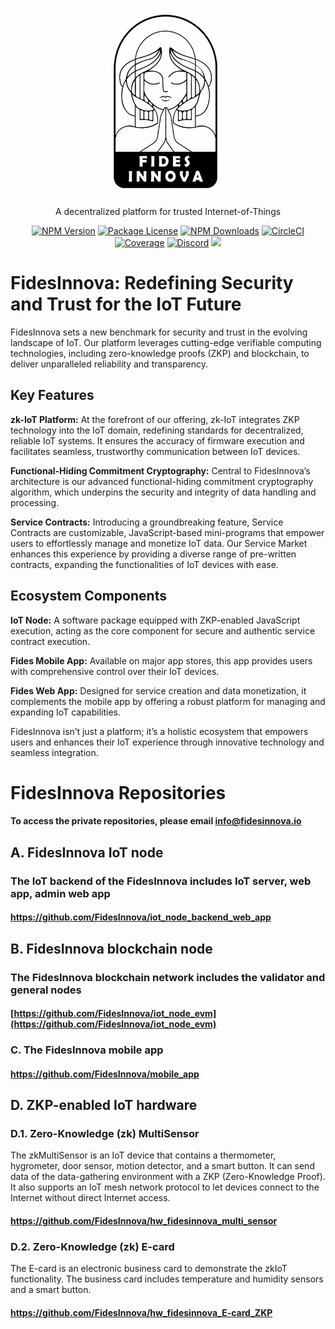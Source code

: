 <p align="center">
<img src="github-logo.jpg" width="300" height="300">
</p>

[circleci-image]: https://img.shields.io/circleci/build/github/nestjs/nest/master?token=abc123def456
[circleci-url]: https://circleci.com/gh/nestjs/nest

  <p align="center">A decentralized platform for trusted Internet-of-Things</p>
    <p align="center">
<a href="https://www.npmjs.com/~nestjscore" target="_blank"><img src="https://img.shields.io/npm/v/@nestjs/core.svg" alt="NPM Version" /></a>
<a href="https://www.npmjs.com/~nestjscore" target="_blank"><img src="https://img.shields.io/npm/l/@nestjs/core.svg" alt="Package License" /></a>
<a href="https://www.npmjs.com/~nestjscore" target="_blank"><img src="https://img.shields.io/npm/dm/@nestjs/common.svg" alt="NPM Downloads" /></a>
<a href="https://circleci.com/gh/nestjs/nest" target="_blank"><img src="https://img.shields.io/circleci/build/github/nestjs/nest/master" alt="CircleCI" /></a>
<a href="https://coveralls.io/github/nestjs/nest?branch=master" target="_blank"><img src="https://coveralls.io/repos/github/nestjs/nest/badge.svg?branch=master#9" alt="Coverage" /></a>
<a href="https://discord.com/invite/NQdM6JGwcs" target="_blank"><img src="https://img.shields.io/badge/discord-online-brightgreen.svg" alt="Discord"/></a>
<a href="https://twitter.com/FidesInnov93442" target="_blank"><img src="https://img.shields.io/twitter/follow/nestframework.svg?style=social&label=Follow"></a>
</p>


# FidesInnova: Redefining Security and Trust for the IoT Future
FidesInnova sets a new benchmark for security and trust in the evolving landscape of IoT. Our platform leverages cutting-edge verifiable computing technologies, including zero-knowledge proofs (ZKP) and blockchain, to deliver unparalleled reliability and transparency.
<br>
## Key Features
<strong>zk-IoT Platform:</strong> At the forefront of our offering, zk-IoT integrates ZKP technology into the IoT domain, redefining standards for decentralized, reliable IoT systems. It ensures the accuracy of firmware execution and facilitates seamless, trustworthy communication between IoT devices.

<strong>Functional-Hiding Commitment Cryptography:</strong> Central to FidesInnova’s architecture is our advanced functional-hiding commitment cryptography algorithm, which underpins the security and integrity of data handling and processing.

<strong>Service Contracts:</strong> Introducing a groundbreaking feature, Service Contracts are customizable, JavaScript-based mini-programs that empower users to effortlessly manage and monetize IoT data. Our Service Market enhances this experience by providing a diverse range of pre-written contracts, expanding the functionalities of IoT devices with ease.

## Ecosystem Components
<strong> IoT Node:</strong> A software package equipped with ZKP-enabled JavaScript execution, acting as the core component for secure and authentic service contract execution.<br>

<strong> Fides Mobile App:</strong> Available on major app stores, this app provides users with comprehensive control over their IoT devices.<br>

<strong> Fides Web App:</strong> Designed for service creation and data monetization, it complements the mobile app by offering a robust platform for managing and expanding IoT capabilities.<br>

FidesInnova isn’t just a platform; it’s a holistic ecosystem that empowers users and enhances their IoT experience through innovative technology and seamless integration.

# FidesInnova Repositories 
#### To access the private repositories, please email info@fidesinnova.io

## A. FidesInnova IoT node 
### The IoT backend of the FidesInnova includes IoT server, web app, admin web app 
#### https://github.com/FidesInnova/iot_node_backend_web_app 

## B. FidesInnova blockchain node
### The FidesInnova blockchain network includes the validator and general nodes
#### [https://github.com/FidesInnova/iot_node_evm](https://github.com/FidesInnova/iot_node_evm)

### C. The FidesInnova mobile app
#### https://github.com/FidesInnova/mobile_app

## D. ZKP-enabled IoT hardware
### D.1. Zero-Knowledge (zk) MultiSensor
The zkMultiSensor is an IoT device that contains a thermometer, hygrometer, door sensor, motion detector, and a smart button. It can send data of the data-gathering environment with a ZKP (Zero-Knowledge Proof). It also supports an IoT mesh network protocol to let devices connect to the Internet without direct Internet access.
#### https://github.com/FidesInnova/hw_fidesinnova_multi_sensor

### D.2. Zero-Knowledge (zk) E-card
The E-card is an electronic business card to demonstrate the zkIoT functionality. The business card includes temperature and humidity sensors and a smart button.
#### https://github.com/FidesInnova/hw_fidesinnova_E-card_ZKP


